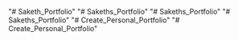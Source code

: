 "# Saketh_Portfolio" 
"# Sakeths_Portfolio" 
"# Sakeths_Portfolio" 
"# Sakeths_Portfolio" 
"# Create_Personal_Portfolio" 
"# Create_Personal_Portfolio" 
